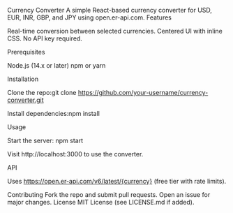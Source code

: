 Currency Converter
A simple React-based currency converter for USD, EUR, INR, GBP, and JPY using open.er-api.com.
Features

Real-time conversion between selected currencies.
Centered UI with inline CSS.
No API key required.

Prerequisites

Node.js (14.x or later)
npm or yarn

Installation

Clone the repo:git clone https://github.com/your-username/currency-converter.git


Install dependencies:npm install


Usage

Start the server: npm start


Visit http://localhost:3000 to use the converter.

API

Uses https://open.er-api.com/v6/latest/{currency} (free tier with rate limits).

Contributing
Fork the repo and submit pull requests. Open an issue for major changes.
License
MIT License (see LICENSE.md if added).
